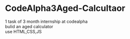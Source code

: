 # CodeAlpha3Aged-Calcultaor
1 task of 3 month internship at codealpha
<br>
bulid an aged calculator
<br>
use HTML,CSS,JS
